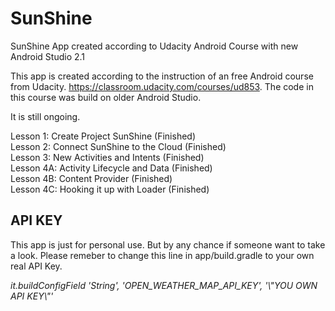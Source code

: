 # SunShine
SunShine App created according to Udacity Android Course with new Android Studio 2.1

This app is created according to the instruction of an free Android course from Udacity. https://classroom.udacity.com/courses/ud853.
The code in this course was build on older Android Studio.

It is still ongoing. 

Lesson 1: Create Project SunShine   (Finished)<br/>
Lesson 2: Connect SunShine to the Cloud (Finished)<br/>
Lesson 3: New Activities and Intents (Finished)<br/>
Lesson 4A: Activity Lifecycle and Data (Finished)<br/>
Lesson 4B: Content Provider (Finished)<br/>
Lesson 4C: Hooking it up with Loader (Finished)<br/>

<h2>API KEY</h2>
This app is just for personal use. But by any chance if someone want to take a look.
Please remeber to change this line in app/build.gradle to your own real API Key.

<i>it.buildConfigField 'String', 'OPEN_WEATHER_MAP_API_KEY', '\\"YOU OWN API KEY\\"'</i>
